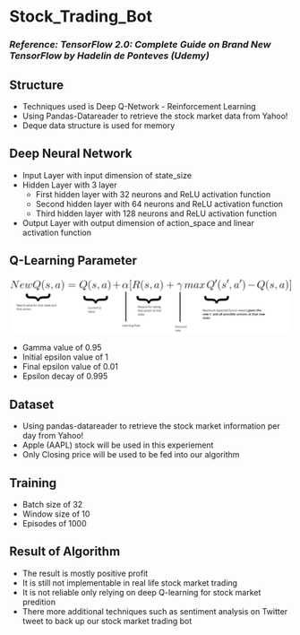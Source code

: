 # Stock_Trading_Bot

### *Reference: TensorFlow 2.0: Complete Guide on Brand New TensorFlow by Hadelin de Ponteves (Udemy)*

## Structure
-	Techniques used is Deep Q-Network - Reinforcement Learning
-	Using Pandas-Datareader to retrieve the stock market data from Yahoo!
-	Deque data structure is used for memory

## Deep Neural Network
-	Input Layer with input dimension of state_size
-	Hidden Layer with 3 layer
	-	First hidden layer with 32 neurons and ReLU activation function
	-	Second hidden layer with 64 neurons and ReLU activation function
	-	Third hidden layer with 128 neurons and ReLU activation function
-	Output Layer with output dimension of action_space and linear activation function

## Q-Learning Parameter
![QL](Assets/QL.png)
-	Gamma value of 0.95
-	Initial epsilon value of 1
-	Final epsilon value of 0.01
-	Epsilon decay of 0.995

## Dataset
-	Using pandas-datareader to retrieve the stock market information per day from Yahoo!
-	Apple (AAPL) stock will be used in this experiement
-	Only Closing price will be used to be fed into our algorithm

## Training
-	Batch size of 32
-	Window size of 10
-	Episodes of 1000

## Result of Algorithm
-	The result is mostly positive profit 
-	It is still not implementable in real life stock market trading
-	It is not reliable only relying on deep Q-learning for stock market predition
-	There more additional techniques such as sentiment analysis on Twitter tweet to back up our stock market trading bot